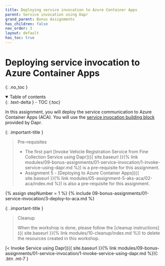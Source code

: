 ```yaml
---
title: Deploying service invocation to Azure Container Apps
parent: Service invocation using Dapr
grand_parent: Bonus Assignments
has_children: false
nav_order: 3
layout: default
has_toc: true
---
```


# Deploying service invocation to Azure Container Apps

{: .no_toc }

<details open markdown="block">
  <summary>
    Table of contents
  </summary>
  {: .text-delta }
- TOC
{:toc}
</details>

In this assignment, you will deploy the service communication to Azure Container Apps (ACA). You will use the [service invocation building block](https://docs.dapr.io/developing-applications/building-blocks/service-invocation/service-invocation-overview/) provided by Dapr.

{: .important-title }
> Pre-requisites
>
> * The first part [Invoke Vehicle Registration Service from Fine Collection Service using Dapr]({{ site.baseurl }}{% link modules/09-bonus-assignments/01-service-invocation/1-invoke-service-using-dapr.md %}) is a pre-requisite for this assignment.
> * Assignment 5 - [Deploying to Azure Container Apps]({{ site.baseurl }}{% link modules/05-assignment-5-aks-aca/02-aca/index.md %}) is also a pre-requisite for this assignment.
>

{% assign stepNumber = 1 %}
{% include 09-bonus-assignments/01-service-invocation/3-deploy-to-aca.md %}

{: .important-title }
> Cleanup
>
> When the workshop is done, please follow the [cleanup instructions]({{ site.baseurl }}{% link modules/10-cleanup/index.md %}) to delete the resources created in this workshop.
> 

<!-- ----------------------------- NAVIGATION ------------------------------ -->

<span class="fs-3">
[< Invoke Service using Dapr]({{ site.baseurl }}{% link modules/09-bonus-assignments/01-service-invocation/1-invoke-service-using-dapr.md %}){: .btn .mt-7 }
</span>
